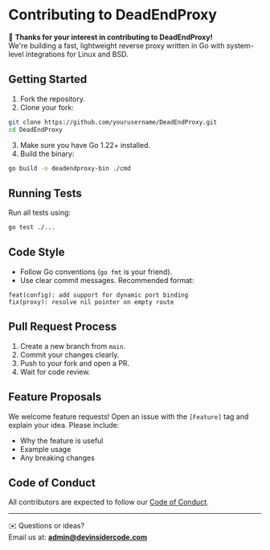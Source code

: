 # Contributing to DeadEndProxy

🧠 **Thanks for your interest in contributing to DeadEndProxy!**  
We're building a fast, lightweight reverse proxy written in Go with system-level integrations for Linux and BSD.

## Getting Started

1. Fork the repository.
2. Clone your fork:

```sh
git clone https://github.com/yourusername/DeadEndProxy.git
cd DeadEndProxy
```

3. Make sure you have Go 1.22+ installed.
4. Build the binary:

```sh
go build -o deadendproxy-bin ./cmd
```

## Running Tests

Run all tests using:

```sh
go test ./...
```

## Code Style

- Follow Go conventions (`go fmt` is your friend).
- Use clear commit messages. Recommended format:

```
feat(config): add support for dynamic port binding
fix(proxy): resolve nil pointer on empty route
```

## Pull Request Process

1. Create a new branch from `main`.
2. Commit your changes clearly.
3. Push to your fork and open a PR.
4. Wait for code review.

## Feature Proposals

We welcome feature requests! Open an issue with the `[Feature]` tag and explain your idea. Please include:

- Why the feature is useful
- Example usage
- Any breaking changes

## Code of Conduct

All contributors are expected to follow our [Code of Conduct](CODE_OF_CONDUCT.md).

---

✉️ Questions or ideas?  
Email us at: **admin@devinsidercode.com**